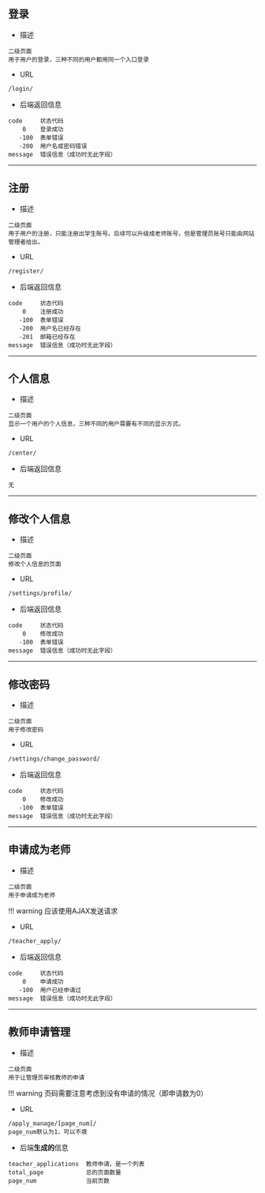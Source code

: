 ## 登录

* 描述

```
二级页面
用于用户的登录，三种不同的用户都用同一个入口登录
```

* URL

```
/login/
```

* 后端返回信息

```
code     状态代码
    0	 登录成功
   -100  表单错误
   -200  用户名或密码错误
message  错误信息（成功时无此字段）
```

---

## 注册

* 描述

```
二级页面
用于用户的注册，只能注册出学生账号。后续可以升级成老师账号，但是管理员账号只能由网站管理者给出。
```

* URL

```
/register/
```

* 后端返回信息

```
code     状态代码
    0	 注册成功
   -100  表单错误
   -200  用户名已经存在
   -201  邮箱已经存在
message  错误信息（成功时无此字段）
```

---

## 个人信息

* 描述

```
二级页面
显示一个用户的个人信息，三种不同的用户需要有不同的显示方式。
```

* URL

```
/center/
```

* 后端返回信息

```
无
```

---

## 修改个人信息

* 描述

```
二级页面
修改个人信息的页面
```

* URL

```
/settings/profile/
```

* 后端返回信息

```
code     状态代码
    0    修改成功
   -100  表单错误
message  错误信息（成功时无此字段）
```

---

## 修改密码

* 描述

```
二级页面
用于修改密码
```

* URL

```
/settings/change_password/
```

* 后端返回信息

```
code     状态代码
    0    修改成功
   -100  表单错误
message  错误信息（成功时无此字段）
```

---

## 申请成为老师

* 描述

```
二级页面
用于申请成为老师
```

!!! warning
    应该使用AJAX发送请求

* URL

```
/teacher_apply/
```

* 后端返回信息

```
code     状态代码
    0    申请成功
   -100  用户已经申请过
message  错误信息（成功时无此字段）
```

---

## 教师申请管理

* 描述

```
二级页面
用于让管理员审核教师的申请
```

!!! warning
    页码需要注意考虑到没有申请的情况（即申请数为0）

* URL

```
/apply_manage/[page_num]/
page_num默认为1，可以不填
```

* 后端**生成的**信息

```
teacher_applications  教师申请，是一个列表
total_page            总的页面数量
page_num              当前页数
```